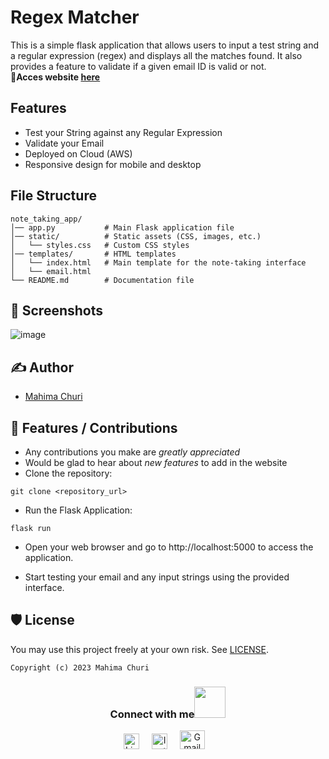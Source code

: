 # Regex Matcher
This is a simple flask application that allows users to input a test string and a regular expression (regex) and displays all the matches found. It also provides a feature to validate if a given email ID is valid or not.
<br>
<b>🔗Acces website [here](http://54.197.42.201:5000/)</b>

## Features
- Test your String against any Regular Expression
- Validate your Email
- Deployed on Cloud (AWS)
- Responsive design for mobile and desktop


## File Structure
```
note_taking_app/
│── app.py           # Main Flask application file
│── static/          # Static assets (CSS, images, etc.)
│   └── styles.css   # Custom CSS styles
│── templates/       # HTML templates
│   └── index.html   # Main template for the note-taking interface
│   └── email.html
└── README.md        # Documentation file

```
## 👀 Screenshots

![image](https://github.com/Mahitej28/Regex_Matcher/assets/98276915/ba8165d5-3635-40c8-9c2c-b3b4186029d7)


## ✍ Author

- [Mahima Churi](https://github.com/Mahitej28)
  
## 📌 Features / Contributions
 - Any contributions you make are *greatly appreciated*
 - Would be glad to hear about *new features* to add in the website
- Clone the repository:
```
git clone <repository_url>
```
- Run the Flask Application:
```
flask run
```
- Open your web browser and go to http://localhost:5000 to access the application.

- Start testing your email and any input strings using the provided interface.

## 🛡 License

You may use this project freely at your own risk. See [LICENSE](https://choosealicense.com/licenses/mit/).

    Copyright (c) 2023 Mahima Churi



<div align="center">
<h3> Connect with me<a href="https://gifyu.com/image/Zy2f"><img src="https://github.com/milaan9/milaan9/blob/main/Handshake.gif" width="50px"></a>
</h3> 
<p align="center">
    <a href="https://www.linkedin.com/in/mahimachuri" target="_blank"><img alt="LinkedIn" width="25px" src="https://cdn-icons-png.flaticon.com/512/3536/3536505.png"></a> &nbsp&nbsp&nbsp
    <a href="https://www.instagram.com/infoelegant10" target="_blank"><img alt="Instagram" width="25px" src="https://cdn-icons-png.flaticon.com/512/1384/1384063.png"></a> &nbsp&nbsp&nbsp
     <a href="mailto:mahimachuri.28@gmail.com" target="_blank"><img alt="Gmail" width="40px" height="30px" src="https://github.com/TheDudeThatCode/TheDudeThatCode/blob/master/Assets/Gmail.svg"></a>&nbsp&nbsp&nbsp
   </p>

